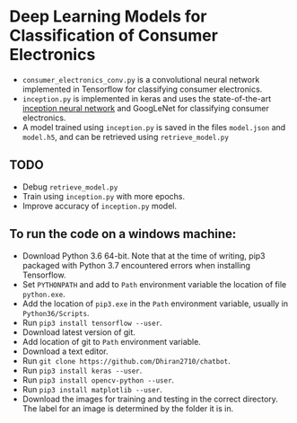 # Deep Learning Models for Classification of Consumer Electronics

- `consumer_electronics_conv.py` is a convolutional neural network implemented in Tensorflow for classifying consumer electronics. 
- `inception.py` is implemented in keras and uses the state-of-the-art [inception neural network](https://arxiv.org/abs/1409.4842) and GoogLeNet for classifying consumer electronics.
- A model trained using `inception.py` is saved in the files `model.json` and `model.h5`, and can be retrieved using `retrieve_model.py`

## TODO
- Debug `retrieve_model.py`
- Train using `inception.py` with more epochs.
- Improve accuracy of `inception.py` model. 

## To run the code on a windows machine:

- Download Python 3.6 64-bit. Note that at the time of writing, pip3 packaged with Python 3.7 encountered errors when installing Tensorflow.
- Set `PYTHONPATH` and add to `Path` environment variable the location of file `python.exe`.
- Add the location of `pip3.exe` in the `Path` environment variable, usually in `Python36/Scripts`.
- Run `pip3 install tensorflow --user`.
- Download latest version of git.  
- Add location of git to `Path` environment variable. 
- Download a text editor.
- Run `git clone https://github.com/Dhiran2710/chatbot`.
- Run `pip3 install keras --user`.
- Run `pip3 install opencv-python --user`.
- Run `pip3 install matplotlib --user`.
- Download the images for training and testing in the correct directory. The label for an image is determined by the folder it is in.
